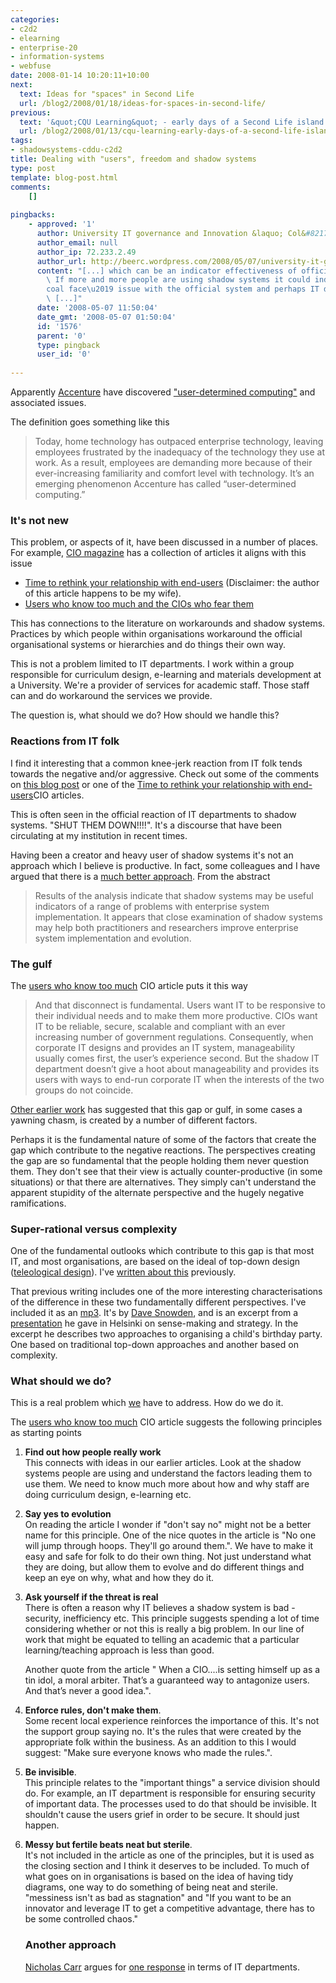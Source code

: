 ```yaml
---
categories:
- c2d2
- elearning
- enterprise-20
- information-systems
- webfuse
date: 2008-01-14 10:20:11+10:00
next:
  text: Ideas for "spaces" in Second Life
  url: /blog2/2008/01/18/ideas-for-spaces-in-second-life/
previous:
  text: '&quot;CQU Learning&quot; - early days of a Second Life island'
  url: /blog2/2008/01/13/cqu-learning-early-days-of-a-second-life-island/
tags:
- shadowsystems-cddu-c2d2
title: Dealing with "users", freedom and shadow systems
type: post
template: blog-post.html
comments:
    []
    
pingbacks:
    - approved: '1'
      author: University IT governance and Innovation &laquo; Col&#8217;s Weblog
      author_email: null
      author_ip: 72.233.2.49
      author_url: http://beerc.wordpress.com/2008/05/07/university-it-governance-and-innovation/
      content: "[...] which can be an indicator effectiveness of official IT systems.\
        \ If more and more people are using shadow systems it could indicate a \u2018\
        coal face\u2019 issue with the official system and perhaps IT departments would\
        \ [...]"
      date: '2008-05-07 11:50:04'
      date_gmt: '2008-05-07 01:50:04'
      id: '1576'
      parent: '0'
      type: pingback
      user_id: '0'
    
---
```

Apparently [Accenture](http://accenture.com/) have discovered ["user-determined computing"](http://www.loosewireblog.com/2008/01/user-determined.html) and associated issues.

The definition goes something like this

> Today, home technology has outpaced enterprise technology, leaving employees frustrated by the inadequacy of the technology they use at work. As a result, employees are demanding more because of their ever-increasing familiarity and comfort level with technology. It’s an emerging phenomenon Accenture has called “user-determined computing.”

### It's not new

This problem, or aspects of it, have been discussed in a number of places. For example, [CIO magazine](http://www.cio.com/) has a collection of articles it aligns with this issue

- [Time to rethink your relationship with end-users](http://www.cio.com/article/125451/Time_to_Rethink_Your_Relationship_With_End_Users_/) (Disclaimer: the author of this article happens to be my wife).
- [Users who know too much and the CIOs who fear them](http://www.cio.com/article/28821/)

This has connections to the literature on workarounds and shadow systems. Practices by which people within organisations workaround the official organisational systems or hierarchies and do things their own way.

This is not a problem limited to IT departments. I work within a group responsible for curriculum design, e-learning and materials development at a University. We're a provider of services for academic staff. Those staff can and do workaround the services we provide.

The question is, what should we do? How should we handle this?

### Reactions from IT folk

I find it interesting that a common knee-jerk reaction from IT folk tends towards the negative and/or aggressive. Check out some of the comments on [this blog post](http://www.loosewireblog.com/2008/01/user-determined.html) or one of the [Time to rethink your relationship with end-users](http://www.cio.com/article/125451/Time_to_Rethink_Your_Relationship_With_End_Users_/)CIO articles.

This is often seen in the official reaction of IT departments to shadow systems. "SHUT THEM DOWN!!!!". It's a discourse that have been circulating at my institution in recent times.

Having been a creator and heavy user of shadow systems it's not an approach which I believe is productive. In fact, some colleagues and I have argued that there is a [much better approach](http://cq-pan.cqu.edu.au/david-jones/Publications/Papers_and_Books/Shadow_Systems/). From the abstract

> Results of the analysis indicate that shadow systems may be useful indicators of a range of problems with enterprise system implementation. It appears that close examination of shadow systems may help both practitioners and researchers improve enterprise system implementation and evolution.

### The gulf

The [users who know too much](http://www.cio.com/article/28821/) CIO article puts it this way

> And that disconnect is fundamental. Users want IT to be responsive to their individual needs and to make them more productive. CIOs want IT to be reliable, secure, scalable and compliant with an ever increasing number of government regulations. Consequently, when corporate IT designs and provides an IT system, manageability usually comes first, the user’s experience second. But the shadow IT department doesn’t give a hoot about manageability and provides its users with ways to end-run corporate IT when the interests of the two groups do not coincide.

[Other earlier work](http://www.infocom.cqu.edu.au/Staff/Sandy_Behrens/Publications/PACIS.PDF) has suggested that this gap or gulf, in some cases a yawning chasm, is created by a number of different factors.

Perhaps it is the fundamental nature of some of the factors that create the gap which contribute to the negative reactions. The perspectives creating the gap are so fundamental that the people holding them never question them. They don't see that their view is actually counter-productive (in some situations) or that there are alternatives. They simply can't understand the apparent stupidity of the alternate perspective and the hugely negative ramifications.

### Super-rational versus complexity

One of the fundamental outlooks which contribute to this gap is that most IT, and most organisations, are based on the ideal of top-down design ([teleological design](http://cq-pan.cqu.edu.au/david-jones/Publications/Papers_and_Books/Brake/)). I've [written about this](http://cq-pan.cqu.edu.au/david-jones/blog/?p=151) previously.

That previous writing includes one of the more interesting characterisations of the difference in these two fundamentally different perspectives. I've included it as an [mp3](http://cq-pan.cqu.edu.au/david-jones/snowden.mp3). It's by [Dave Snowden](http://www.gurteen.com/gurteen/gurteen.nsf/id/dave-snowden), and is an excerpt from a [presentation](http://www.cognitive-edge.com/presentationdetails.php?presentationid=17) he gave in Helsinki on sense-making and strategy. In the excerpt he describes two approaches to organising a child's birthday party. One based on traditional top-down approaches and another based on complexity.

### What should we do?

This is a real problem which [we](http://cddu.cqu.edu.au/) have to address. How do we do it.

The [users who know too much](http://www.cio.com/article/28821/) CIO article suggests the following principles as starting points

1. **Find out how people really work**  
    This connects with ideas in our earlier articles. Look at the shadow systems people are using and understand the factors leading them to use them. We need to know much more about how and why staff are doing curriculum design, e-learning etc.
2. **Say yes to evolution**  
    On reading the article I wonder if "don't say no" might not be a better name for this principle. One of the nice quotes in the article is "No one will jump through hoops. They'll go around them.". We have to make it easy and safe for folk to do their own thing. Not just understand what they are doing, but allow them to evolve and do different things and keep an eye on why, what and how they do it.
3. **Ask yourself if the threat is real**  
    There is often a reason why IT believes a shadow system is bad - security, inefficiency etc. This principle suggests spending a lot of time considering whether or not this is really a big problem. In our line of work that might be equated to telling an academic that a particular learning/teaching approach is less than good.
    
    Another quote from the article " When a CIO....is setting himself up as a tin idol, a moral arbiter. That’s a guaranteed way to antagonize users. And that’s never a good idea.".
    
4. **Enforce rules, don't make them**.  
    Some recent local experience reinforces the importance of this. It's not the support group saying no. It's the rules that were created by the appropriate folk within the business. As an addition to this I would suggest: "Make sure everyone knows who made the rules.".
5. **Be invisible**.  
    This principle relates to the "important things" a service division should do. For example, an IT department is responsible for ensuring security of important data. The processes used to do that should be invisible. It shouldn't cause the users grief in order to be secure. It should just happen.
6. **Messy but fertile beats neat but sterile**.  
    It's not included in the article as one of the principles, but it is used as the closing section and I think it deserves to be included. To much of what goes on in organisations is based on the idea of having tidy diagrams, one way to do something of being neat and sterile. "messiness isn't as bad as stagnation" and "If you want to be an innovator and leverage IT to get a competitive advantage, there has to be some controlled chaos."
    
    ### Another approach
    
    [Nicholas Carr](http://www.nicholasgcarr.com) argues for [one response](http://www.roughtype.com/archives/2008/01/its_alive.php) in terms of IT departments.